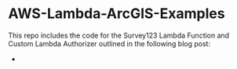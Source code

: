 # AWS-Lambda-ArcGIS-Examples

This repo includes the code for the Survey123 Lambda Function and Custom Lambda Authorizer outlined in the following blog post:

-
